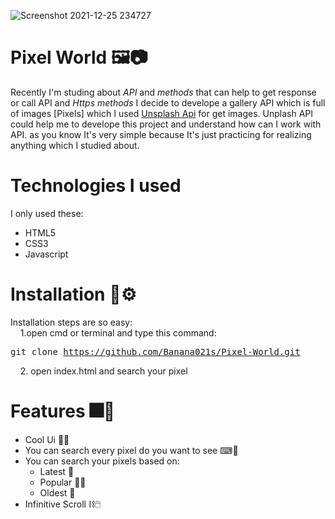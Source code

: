 ![Screenshot 2021-12-25 234727](https://user-images.githubusercontent.com/89915857/147392976-8d896841-f4ce-4946-9edf-065d6ad98705.png)
# Pixel World 🖼📷
Recently I'm studing about *API* and *methods* that can help to get response or call API and *Https methods* I decide to develope a gallery API which is full of images [Pixels] which I used [Unsplash Api](https://unsplash.com/developers) for get images. Unplash API could help me to develope this project and understand how can I work with API. as you know It's very simple because It's just practicing for realizing anything which I studied about.
# Technologies I used
I only used these:
  - HTML5
  - CSS3
  - Javascript

# Installation 🔨⚙
Installation steps are so easy: <br>
&nbsp;&nbsp;&nbsp;&nbsp;1.open cmd or terminal and type this command:
    <pre>git clone https://github.com/Banana021s/Pixel-World.git</pre>
&nbsp;&nbsp;&nbsp;&nbsp;2. open index.html and search your pixel
# Features 🎆🎇
  - Cool Ui 🎨✨
  - You can search every pixel do you want to see ⌨🔎
  - You can search your pixels based on:
      - Latest 👶
      - Popular 🕵️‍♂️
      - Oldest 👴
  - Infinitive Scroll ⛓🖱
